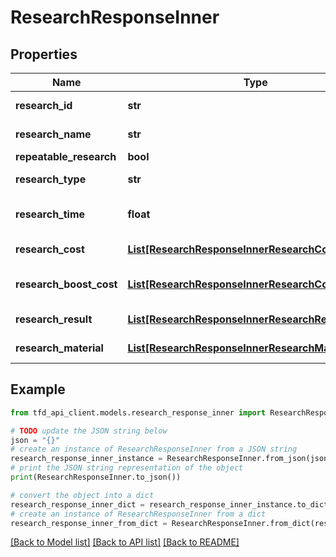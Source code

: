 # ResearchResponseInner


## Properties

Name | Type | Description | Notes
------------ | ------------- | ------------- | -------------
**research_id** | **str** | Research identifier | [optional] 
**research_name** | **str** | Research name | [optional] 
**repeatable_research** | **bool** | Repeatable | [optional] 
**research_type** | **str** | Research type | [optional] 
**research_time** | **float** | Research time (seconds) | [optional] 
**research_cost** | [**List[ResearchResponseInnerResearchCostInner]**](ResearchResponseInnerResearchCostInner.md) | Research cost | [optional] 
**research_boost_cost** | [**List[ResearchResponseInnerResearchCostInner]**](ResearchResponseInnerResearchCostInner.md) | Boost Research Cost | [optional] 
**research_result** | [**List[ResearchResponseInnerResearchResultInner]**](ResearchResponseInnerResearchResultInner.md) | Research result | [optional] 
**research_material** | [**List[ResearchResponseInnerResearchMaterialInner]**](ResearchResponseInnerResearchMaterialInner.md) | Research materials | [optional] 

## Example

```python
from tfd_api_client.models.research_response_inner import ResearchResponseInner

# TODO update the JSON string below
json = "{}"
# create an instance of ResearchResponseInner from a JSON string
research_response_inner_instance = ResearchResponseInner.from_json(json)
# print the JSON string representation of the object
print(ResearchResponseInner.to_json())

# convert the object into a dict
research_response_inner_dict = research_response_inner_instance.to_dict()
# create an instance of ResearchResponseInner from a dict
research_response_inner_from_dict = ResearchResponseInner.from_dict(research_response_inner_dict)
```
[[Back to Model list]](../README.md#documentation-for-models) [[Back to API list]](../README.md#documentation-for-api-endpoints) [[Back to README]](../README.md)



